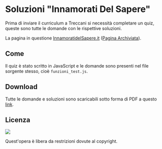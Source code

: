 # Soluzioni "Innamorati Del Sapere"
Prima di inviare il curriculum a Treccani si necessità completare un quiz, queste sono tutte le domande con le rispettive soluzioni.

La pagina in questione [InnamoratidelSapere.it](http://www.innamoratidelsapere.it/) ([Pagina Archiviata](https://web.archive.org/web/20180124203457/http://www.innamoratidelsapere.it/)).

## Come

Il quiz è stato scritto in JavaScript e le domande sono presenti nel file sorgente stesso, cioè ```funzioni_test.js```.

## Download

Tutte le domande e soluzioni sono scaricabili sotto forma di PDF a questo [link](https://github.com/vecr25/soluzioni-inamorarti-del-sapere/raw/master/Soluzioni%20_Innamorati%20del%20Sapere_%20Treccani.pdf).

## Licenza

[![](https://i.creativecommons.org/p/mark/1.0/88x31.png)](https://creativecommons.org/publicdomain/mark/1.0/)

Quest'opera è libera da restrizioni dovute al copyright.
